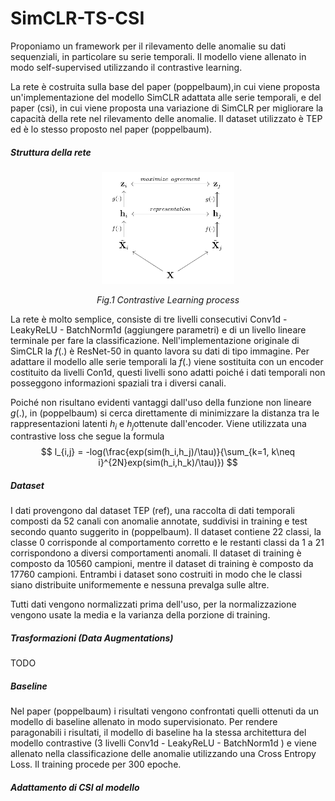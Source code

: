 # SimCLR-TS-CSI

Proponiamo un framework per il rilevamento delle anomalie su dati sequenziali, in particolare su serie temporali. Il modello viene allenato in modo self-supervised utilizzando il contrastive learning. 

La rete è costruita sulla base del paper (poppelbaum),in cui viene proposta un'implementazione del modello SimCLR adattata alle  serie temporali, e del paper (csi), in cui viene proposta una variazione di SimCLR per migliorare la capacità della rete nel rilevamento delle anomalie. Il dataset utilizzato è TEP ed è lo stesso proposto nel paper (poppelbaum).

##### Struttura della rete

<figure align = "center"><img src="images\contrastive_learning.PNG" alt="Contrastive Learning" style="width:50%" ><figcaption align = "center"><p style="font-style: italic;">Fig.1 Contrastive Learning process</p></figcaption></figure>

La rete è molto semplice, consiste di tre livelli consecutivi Conv1d - LeakyReLU - BatchNorm1d (aggiungere parametri) e di un livello lineare terminale per fare la classificazione. Nell'implementazione originale di SimCLR la $f(.)$ è ResNet-50 in quanto lavora su dati di tipo immagine. Per adattare il modello alle serie temporali la $f(.)$ viene sostituita con un encoder costituito da livelli Con1d, questi livelli sono adatti poiché i dati temporali non posseggono informazioni spaziali tra i diversi canali.

Poiché non risultano evidenti vantaggi dall'uso della funzione non lineare $g(.)$, in (poppelbaum) si cerca direttamente di minimizzare la distanza tra le rappresentazioni latenti $h_i$ e $h_j$​ ottenute dall'encoder. Viene utilizzata una contrastive loss che segue la formula
$$
l_{i,j} = -log(\frac{exp(sim(h_i,h_j)/\tau)}{\sum_{k=1, k\neq i}^{2N}exp(sim(h_i,h_k)/\tau)})
$$

##### Dataset

I dati provengono dal dataset TEP (ref), una raccolta di dati temporali composti da 52 canali con anomalie annotate, suddivisi in training e test secondo quanto suggerito in (poppelbaum). Il dataset contiene 22 classi, la classe 0 corrisponde al comportamento corretto e le restanti classi da 1 a 21 corrispondono a diversi comportamenti anomali. Il dataset di training è composto da 10560 campioni, mentre il dataset di training è composto da 17760 campioni. Entrambi i dataset sono costruiti in modo che le classi siano distribuite uniformemente e nessuna prevalga sulle altre. 

Tutti dati vengono normalizzati prima dell'uso, per la normalizzazione vengono usate la media e la varianza della porzione di training.

##### Trasformazioni (Data Augmentations)

TODO

##### Baseline

Nel paper (poppelbaum) i risultati vengono confrontati quelli ottenuti da un modello di baseline allenato in modo supervisionato. Per rendere paragonabili i risultati, il modello di baseline ha la stessa architettura del modello contrastive (3 livelli Conv1d - LeakyReLU - BatchNorm1d ) e viene allenato nella classificazione delle anomalie utilizzando una Cross Entropy Loss. Il training procede per 300 epoche.

##### Adattamento di CSI al modello